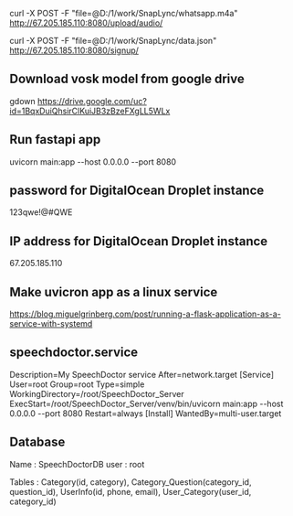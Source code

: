 curl -X POST -F "file=@D:/1/work/SnapLync/whatsapp.m4a" http://67.205.185.110:8080/upload/audio/ 

curl -X POST -F "file=@D:/1/work/SnapLync/data.json" http://67.205.185.110:8080/signup/ 

## Download vosk model from google drive
gdown https://drive.google.com/uc?id=1BqxDuiQhsirClKuiJB3zBzeFXgLL5WLx 


## Run fastapi app
uvicorn main:app --host 0.0.0.0 --port 8080


## password for DigitalOcean Droplet instance
123qwe!@#QWE


## IP address for DigitalOcean Droplet instance
67.205.185.110

## Make uvicron app as a linux service
https://blog.miguelgrinberg.com/post/running-a-flask-application-as-a-service-with-systemd


## speechdoctor.service
Description=My SpeechDoctor service                                                                                                                                                             After=network.target                                                                                                                                                                                           [Service]                                                                                                                     User=root                                                                                                                                                     Group=root                                                                                                                  Type=simple                                                                                                                                                                   WorkingDirectory=/root/SpeechDoctor_Server                                                                                                                                                      ExecStart=/root/SpeechDoctor_Server/venv/bin/uvicorn main:app --host 0.0.0.0 --port 8080                                                                                                       Restart=always                                                                                                             [Install]                                                                                                                                                                     WantedBy=multi-user.target  

## Database

Name : SpeechDoctorDB
user : root

Tables : Category(id, category), Category_Question(category_id, question_id), UserInfo(id, phone, email), User_Category(user_id, category_id)